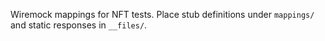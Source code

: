 Wiremock mappings for NFT tests.
Place stub definitions under `mappings/` and static responses in `__files/`.
